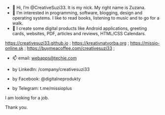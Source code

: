 - 👋 Hi, I’m @CreativeSuzi33. It is my nick. My right name is Zuzana.
- 👀 I’m interested in programming, software, blogging, design and operating systems. I like to read books, listening to music and to go for a walk.
- 🌱 I create some digital products like Android applications, greeting cards, websites, PDF, articles and reviews, HTML/CSS Calendars.

https://creativesuzi33.github.io ;
https://kreativnatvorba.org ;
https://missio-online.sk ;
https://buymeacoffee.com/creativesuzi33 ;

- 📫 email: webapps@techie.com
  
- by LinkedIn: /company/creativesuzi33
- by Facebook: @digitalneprodukty
- by Telegram: t.me/missioplus

I am looking for a job. 

Thank you.
